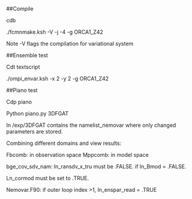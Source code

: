 ##Compile

cdb

./fcmnmake.ksh -V -j -4 -g ORCA1_Z42

Note -V flags the compilation for variational system

##Ensemble test

Cdt textscript

./ompi_envar.ksh -x 2 -y 2 -g ORCA1_Z42

##Piano test

Cdp piano

Python piano.py 3DFGAT

In /exp/3DFGAT contains the namelist_nemovar where only changed parameters are stored.

Combining different domains and view results:

Fbcomb: in observation space
Mppcomb: in model space


bge_cov_sdv_nam: ln_ransdv_x_tru must be .FALSE. if ln_Bmod = .FALSE.

Ln_cormod must be set to .TRUE.

Nemovar.F90: if outer loop index >1, ln_enspar_read = .TRUE
